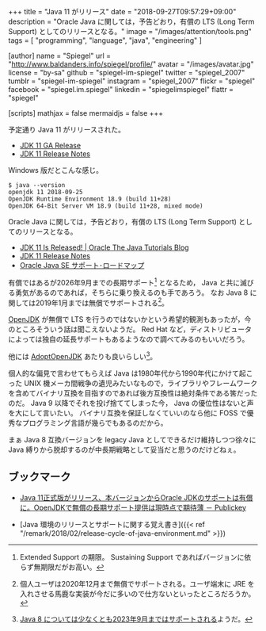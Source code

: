 +++
title = "Java 11 がリリース"
date = "2018-09-27T09:57:29+09:00"
description = "Oracle Java に関しては，予告どおり，有償の LTS (Long Term Support) としてのリリースとなる。"
image = "/images/attention/tools.png"
tags  = [ "programming", "language", "java", "engineering" ]

[author]
  name      = "Spiegel"
  url       = "http://www.baldanders.info/spiegel/profile/"
  avatar    = "/images/avatar.jpg"
  license   = "by-sa"
  github    = "spiegel-im-spiegel"
  twitter   = "spiegel_2007"
  tumblr    = "spiegel-im-spiegel"
  instagram = "spiegel_2007"
  flickr    = "spiegel"
  facebook  = "spiegel.im.spiegel"
  linkedin  = "spiegelimspiegel"
  flattr    = "spiegel"

[scripts]
  mathjax = false
  mermaidjs = false
+++

予定通り Java 11 がリリースされた。

- [JDK 11 GA Release](https://jdk.java.net/11/)
- [JDK 11 Release Notes](https://jdk.java.net/11/release-notes)

Windows 版だとこんな感じ。

```text
$ java --version
openjdk 11 2018-09-25
OpenJDK Runtime Environment 18.9 (build 11+28)
OpenJDK 64-Bit Server VM 18.9 (build 11+28, mixed mode)
```

Oracle Java に関しては，予告どおり，有償の LTS (Long Term Support) としてのリリースとなる。

- [JDK 11 Is Released! | Oracle The Java Tutorials Blog](https://blogs.oracle.com/thejavatutorials/jdk-11-is-released)
- [JDK 11 Release Notes](https://www.oracle.com/technetwork/java/javase/11-relnotes-5012447.html)
- [Oracle Java SE サポート･ロードマップ](https://www.oracle.com/technetwork/jp/java/eol-135779-ja.html)

有償ではあるが2026年9月までの長期サポート[^j11] となるため， Java と共に滅びる勇気があるのであれば，そちらに乗り換えるのも手であろう。
なお Java 8 に関しては2019年1月までは無償でサポートされる[^j8p]。

[^j8p]: 個人ユーザは2020年12月まで無償でサポートされる。ユーザ端末に JRE を入れさせる馬鹿な実装が今だに多いので仕方ないといったところだろうか。
[^j11]: Extended Support の期限。 Sustaining Support であればバージョンに依らず無期限だがお高い。

[OpenJDK] が無償で LTS を行うのではないかという希望的観測もあったが，今のところそういう話は聞こえないようだ。
Red Hat など，ディストリビュータによっては独自の延長サポートもあるようなので調べてみるのもいいだろう。

他には [AdoptOpenJDK] あたりも良いらしい[^j8]。

[^j8]: [Java 8 については少なくとも2023年9月まではサポートされる](https://adoptopenjdk.net/support.html "Support | AdoptOpenJDK - Open source, prebuilt OpenJDK binaries")ようだ。

個人的な偏見で言わせてもらえば Java は1980年代から1990年代にかけて起こった UNIX 機メーカ間戦争の遺児みたいなもので，ライブラリやフレームワークを含めてバイナリ互換を目指すのであれば後方互換性は絶対条件である筈だったのだ。
Java 9 以降でそれを投げ捨ててしまった今， Java の優位性はないと声を大にして言いたい。
バイナリ互換を保証しなくていいのなら他に FOSS で優秀なプログラミング言語が幾らでもあるのだから。

まぁ Java 8 互換バージョンを legacy Java としてできるだけ維持しつつ徐々に Java 縛りから脱却するのが中長期戦略として妥当だと思うのだけどねぇ。

## ブックマーク

- [Java 11正式版がリリース、本バージョンからOracle JDKのサポートは有償に。OpenJDKで無償の長期サポート提供は現時点で期待薄 － Publickey](https://www.publickey1.jp/blog/18/java_11oracle_jdkopenjdk.html)

- [Java 環境のリリースとサポートに関する覚え書き]({{< ref "/remark/2018/02/release-cycle-of-java-environment.md" >}})

[OpenJDK]: http://openjdk.java.net/
[AdoptOpenJDK]: https://adoptopenjdk.net/ "AdoptOpenJDK - Open source, prebuilt OpenJDK binaries"
